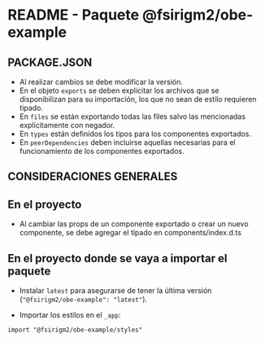 # README - Paquete @fsirigm2/obe-example

## PACKAGE.JSON

- Al realizar cambios se debe modificar la versión.
- En el objeto `exports` se deben explicitar los archivos que se disponibilizan para su importación, los que no sean de estilo requieren tipado.
- En `files` se están exportando todas las files salvo las mencionadas explícitamente con negador.
- En `types` están definidos los tipos para los componentes exportados.
- En `peerDependencies` deben incluirse aquellas necesarias para el funcionamiento de los componentes exportados.

## CONSIDERACIONES GENERALES

## En el proyecto

- Al cambiar las props de un componente exportado o crear un nuevo componente, se debe agregar el tipado en components/index.d.ts

## En el proyecto donde se vaya a importar el paquete

- Instalar `latest` para asegurarse de tener la última versión (`"@fsirigm2/obe-example": "latest"`).

- Importar los estilos en el `_app`:

```
import "@fsirigm2/obe-example/styles"
```
